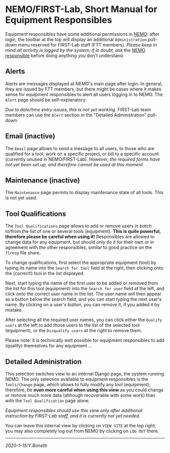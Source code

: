 # NEMO/FIRST-Lab, Short Manual for Equipment Responsibles

Equipment responsibles have some additional permissions in [NEMO][nemo]:
after login, the toolbar at the top will display an additional
`Administration` pull-down menu reserved for FIRST-Lab staff (FTT members).
*Please keep in mind all activity is logged by the system; if in doubt, ask*
the [NEMO responsible][nemoresp] before doing anything you don't understand.

## Alerts

Alerts are messages displayed at NEMO's main page after login.
In general, they are issued by FTT members, but there might be
cases where it makes sense for equipment responsibles to alert
all users logging in to NEMO.
The `Alert` page should be self-explanatory.

*Due to date/time entry issues, this is not yet working.*
FIRST-Lab team members can use the `Alert` section in the
"Detailed Administration" pull-down.

## Email (inactive)

The `Email` page allows to send a message to all users, to those who are
qualified for a tool, work on a specific project, or bill to a specific
account (currently unused in NEMO/FIRST-Lab). *However, the required forms
have not yet been set up, and therefore cannot be used at this moment.*

## Maintenance (inactive)

The `Maintenance` page permits to display maintenance state of all tools.
This is not yet used.

## Tool Qualifications

The `Tool Qualifications` page allows to add or remove users *in batch*
to/from the list of one or several tools (equipment).
**This is quite powerful, therefore please be careful when using it!**
Responsibles are allowed to change data for any equipment, but should
only do it for their own or in agreement with the other responsibles,
similar to good practice on the `flresp` file share.

To change qualifications, first select the appropriate equipment (tool)
by typing its name into the `Search for tool` field at the right, then
clicking onto the (correct!) tool in the list displayed.

Next, start typing the name of the first user to be added or removed
from the list for this tool (equipment) into the `Search for user`
field at the left, and click onto the correct user name in the list.
The user name will then appear as a button below the search field,
and you can start typing the next user's name. By clicking on a user's
button, you can remove it, if you added it by mistake.

After selecting all the required user names, you can click either the
`Qualify users` at the left to add those users to the list of the selected
tool (equipment), or the `Disqualify users` at the right to remove them.

Please note: it is technically well possible for equipment responsibles
to add (qualify) themselves for any equipment ...

## Detailed Administration

This selection switches view to an internal Django page, the system
running NEMO. The only selection available to equipment responsibles is
the `Tools/Change` page, which allows to fully modify any tool (equipment);
therefore, be **even more careful when using this view** as you could
change or remove much more data (although recoverable with some work)
than with the `Tool Qualification` page alone.

*Equipment responsibles should use this view only after additional
instruction by FIRST-Lab staff, and it is currently not yet needed.*

You can leave this internal view by clicking on `VIEW SITE` at the
top right; you may also completely log out from NEMO by clicking
on `LOG OUT` there.

---

[nemo]: https://nemo.first.ethz.ch "NEMO/FIRST-Lab main site"
[nemoresp]: mailto:yargo.bonetti@first.ethz.ch "Yargo Bonetti / 37541"

*2020-1-15/Y.Bonetti*
